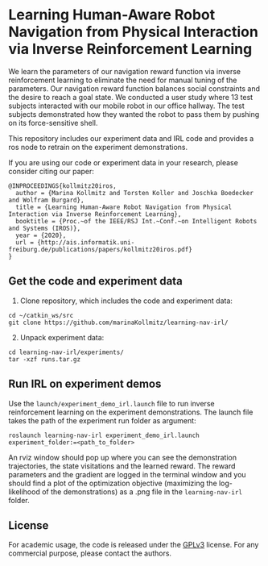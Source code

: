 # Learning Human-Aware Robot Navigation from Physical Interaction via Inverse Reinforcement Learning 

We learn the parameters of our navigation reward function via inverse reinforcement learning to eliminate the need for manual tuning of the parameters. Our navigation reward function balances social constraints and the desire to reach a goal state. We conducted a user study where 13 test subjects interacted with our mobile robot in our office hallway. The test subjects demonstrated how they wanted the robot to pass them by pushing on its force-sensitive shell. 

This repository includes our experiment data and IRL code and provides a ros node to retrain on the experiment demonstrations.

If you are using our code or experiment data in your research, please consider citing our paper:

```
@INPROCEEDINGS{kollmitz20iros,
  author = {Marina Kollmitz and Torsten Koller and Joschka Boedecker and Wolfram Burgard},
  title = {Learning Human-Aware Robot Navigation from Physical Interaction via Inverse Reinforcement Learning},
  booktitle = {Proc.~of the IEEE/RSJ Int.~Conf.~on Intelligent Robots and Systems (IROS)},
  year = {2020},
  url = {http://ais.informatik.uni-freiburg.de/publications/papers/kollmitz20iros.pdf}
}
```

## Get the code and experiment data

1. Clone repository, which includes the code and experiment data:

```
cd ~/catkin_ws/src
git clone https://github.com/marinaKollmitz/learning-nav-irl/
```

2. Unpack experiment data:

```
cd learning-nav-irl/experiments/
tar -xzf runs.tar.gz
```

## Run IRL on experiment demos

Use the ```launch/experiment_demo_irl.launch``` file to run inverse reinforcement learning on the experiment demonstrations. The launch file takes the path of the experiment run folder as argument:

```
roslaunch learning-nav-irl experiment_demo_irl.launch experiment_folder:=<path_to_folder>
```

An rviz window should pop up where you can see the demonstration trajectories, the state visitations and the learned reward. The reward parameters and the gradient are logged in the terminal window and you should find a plot of the optimization objective (maximizing the log-likelihood of the demonstrations) as a .png file in the ```learning-nav-irl``` folder.

## License

For academic usage, the code is released under the [GPLv3](https://www.gnu.org/licenses/gpl-3.0.en.html) license. For any commercial purpose, please contact the authors.
